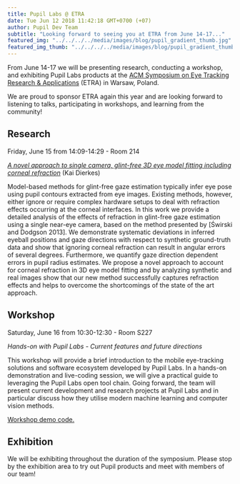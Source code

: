 ```yaml
---
title: Pupil Labs @ ETRA
date: Tue Jun 12 2018 11:42:18 GMT+0700 (+07)
author: Pupil Dev Team
subtitle: "Looking forward to seeing you at ETRA from June 14-17..."
featured_img: "../../../../media/images/blog/pupil_gradient_thumb.jpg"
featured_img_thumb: "../../../../media/images/blog/pupil_gradient_thumb.jpg"
---
```


From June 14-17 we will be presenting research, conducting a workshop, and exhibiting Pupil Labs products at the [ACM Symposium on Eye Tracking Research & Applications](http://etra.acm.org/2018/) (ETRA) in Warsaw, Poland.

We are proud to sponsor ETRA again this year and are looking forward to listening to talks, participating in workshops, and learning from the community!

<h2 class="u-padTop--1">Research</h2>

Friday, June 15 from 14:09-14:29 - Room 214

_[A novel approach to single camera, glint-free 3D eye model fitting including corneal refraction](https://doi.org/10.1145/3204493.3204525)_ (Kai Dierkes)

Model-based methods for glint-free gaze estimation typically infer eye pose using pupil contours extracted from eye images. Existing methods, however, either ignore or require complex hardware setups to deal with refraction effects occurring at the corneal interfaces. In this work we provide a detailed analysis of the effects of refraction in glint-free gaze estimation using a single near-eye camera, based on the method presented by [Świrski and Dodgson 2013]. We demonstrate systematic deviations in inferred eyeball positions and gaze directions with respect to synthetic ground-truth data and show that ignoring corneal refraction can result in angular errors of several degrees. Furthermore, we quantify gaze direction dependent errors in pupil radius estimates. We propose a novel approach to account for corneal refraction in 3D eye model fitting and by analyzing synthetic and real images show that our new method successfully captures refraction effects and helps to overcome the shortcomings of the state of the art approach.

<h2 class="u-padTop--1">Workshop</h2>

Saturday, June 16 from 10:30-12:30 - Room S227

_Hands-on with Pupil Labs - Current features and future directions_

This workshop will provide a brief introduction to the mobile eye-tracking solutions and software ecosystem developed by Pupil Labs. In a hands-on demonstration and live-coding session, we will give a practical guide to leveraging the Pupil Labs open tool chain. Going forward, the team will present current development and research projects at Pupil Labs and in particular discuss how they utilise modern machine learning and computer vision methods.

[Workshop demo code.](https://gist.github.com/papr/92844d060a5e72a47786b55eee25ef37)

<h2 class="u-padTop--1">Exhibition</h2>

We will be exhibiting throughout the duration of the symposium. Please stop by the exhibition area to try out Pupil products and meet with members of our team!
